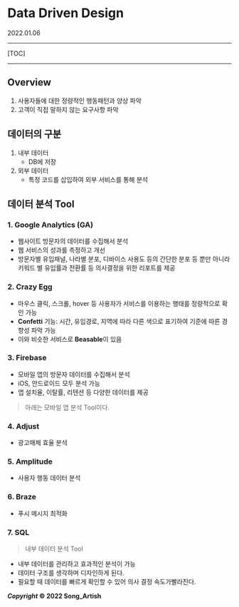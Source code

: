 # Data Driven Design

2022.01.06

---

[TOC]

---



## Overview

1. 사용자들에 대한 정량적인 행동패턴과 양상 파악
2. 고객이 직접 말하지 않는 요구사항 파악



## 데이터의 구분

1. 내부 데이터
   - DB에 저장
2. 외부 데이터
   - 특정 코드를 삽입하여 외부 서비스를 통해 분석



## 데이터 분석 Tool

### 1. Google Analytics (GA)

- 웹사이트 방문자의 데이터를 수집해서 분석
- 웹 서비스의 성과를 측정하고 개선
- 방문자별 유입채널, 나라별 분포, 디바이스 사용도 등의 간단한 분포 등 뿐만 아니라 키워드 별 유입률과 전환률 등 의사결정을 위한 리포트를 제공

### 2. Crazy Egg

- 마우스 클릭, 스크롤, hover 등 사용자가 서비스를 이용하는 행태를 정량적으로 확인 가능
- **Confetti** 기능: 시간, 유입경로, 지역에 따라 다른 색으로 표기하여 기준에 따른 경향성 파악 가능
- 이와 비슷한 서비스로 **Beasable**이 있음

### 3. Firebase

- 모바일 앱의 방문자 데이터를 수집해서 분석
- iOS, 안드로이드 모두 분석 가능
- 앱 설치율, 이탈률, 리텐션 등 다양한 데이터를 제공

>  아래는 모바일 앱 분석 Tool이다.

### 4. Adjust

- 광고매체 효율 분석

### 5. Amplitude

- 사용자 행동 데이터 분석

### 6. Braze

- 푸시 메시지 최적화

### 7. SQL

> 내부 데이터 분석 Tool

- 내부 데이터를 관리하고 효과적인 분석이 가능
- 데이터 구조를 생각하며 디자인하게 된다.
- 필요할 때 데이터를 빠르게 확인할 수 있어 의사 결정 속도가빨라진다.



***Copyright* © 2022 Song_Artish**
